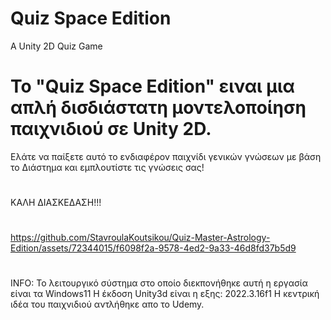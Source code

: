# Quiz Space Edition
A Unity 2D Quiz Game



# Το "Quiz Space Edition" ειναι μια απλή δισδιάστατη μοντελοποίηση παιχνιδιού σε Unity 2D. 

Ελάτε να παίξετε αυτό το ενδιαφέρον παιχνίδι γενικών γνώσεων με βάση το Διάστημα και εμπλουτίστε τις γνώσεις σας! 
#
#
ΚΑΛΗ ΔΙΑΣΚΕΔΑΣΗ!!!
#
#
#






https://github.com/StavroulaKoutsikou/Quiz-Master-Astrology-Edition/assets/72344015/f6098f2a-9578-4ed2-9a33-46d8fd37b5d9








#
#
#
#

INFO: 
Το λειτουργικό σύστημα στο οποίο διεκπονήθηκε αυτή η εργασία είναι τα Windows11
Η έκδοση Unity3d είναι η εξης: 2022.3.16f1
Η κεντρική ιδέα του παιχνιδιού αντλήθηκε απo το Udemy.
